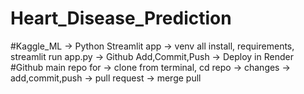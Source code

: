 # Heart_Disease_Prediction
#Kaggle_ML -> Python Streamlit app -> venv all install, requirements, streamlit run app.py -> Github Add,Commit,Push -> Deploy in Render
#Github main repo for -> clone from terminal, cd repo -> changes -> add,commit,push -> pull request -> merge pull
